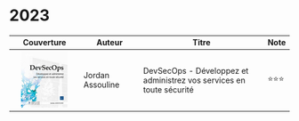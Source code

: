 # 2023



<table><thead><tr><th width="140" align="center">Couverture</th><th width="116">Auteur</th><th width="313">Titre</th><th>Note</th></tr></thead><tbody><tr><td align="center"><img src="../../.gitbook/assets/image (232).png" alt=""></td><td>Jordan Assouline</td><td>DevSecOps - Développez et administrez vos services en toute sécurité</td><td><span data-gb-custom-inline data-tag="emoji" data-code="2b50">⭐</span><span data-gb-custom-inline data-tag="emoji" data-code="2b50">⭐</span><span data-gb-custom-inline data-tag="emoji" data-code="2b50">⭐</span></td></tr></tbody></table>
